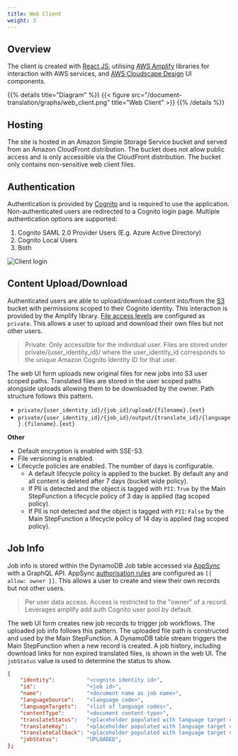 ```yaml
---
title: Web Client
weight: 3
---
```


<!--
Copyright Amazon.com, Inc. or its affiliates. All Rights Reserved.
SPDX-License-Identifier: MIT-0
-->

## Overview

The client is created with [React JS](https://reactjs.org/), utilising [AWS Amplify](https://aws.amazon.com/amplify/) libraries for interaction with AWS services, and [AWS Cloudscape Design](https://cloudscape.design/) UI components. 


{{% details title="Diagram" %}}
{{< figure src="/document-translation/graphs/web_client.png" title="Web Client" >}}
{{% /details %}}


## Hosting

The site is hosted in an Amazon Simple Storage Service bucket and served from an Amazon CloudFront distribution. The bucket does not allow public access and is only accessible via the CloudFront distribution. The bucket only contains non-sensitive web client files.

## Authentication

Authentication is provided by [Cognito](https://aws.amazon.com/cognito/) and is required to use the application. Non-authenticated users are redirected to a Cognito login page. Multiple authentication options are supported:

1. Cognito SAML 2.0 Provider Users (E.g. Azure Active Directory)
2. Cognito Local Users
3. Both 

![Client login](/img/client_login_both.png)

## Content Upload/Download

Authenticated users are able to upload/download content into/from the [S3](https://aws.amazon.com/s3/) bucket with permissions scoped to their Cognito identity. This interaction is provided by the Amplify library. [File access levels](https://docs.amplify.aws/lib/storage/configureaccess/q/platform/js/) are configured as `private`. This allows a user to upload and download their own files but not other users.

> Private: Only accessible for the individual user. Files are stored under private/{user_identity_id}/ where the user_identity_id corresponds to the unique Amazon Cognito Identity ID for that user.

The web UI form uploads new original files for new jobs into S3 user scoped paths. Translated files are stored in the user scoped paths alongside uploads allowing them to be downloaded by the owner. Path structure follows this pattern.

- `private/{user_identity_id}/{job_id}/upload/{filename}.{ext}`
- `private/{user_identity_id}/{job_id}/output/{translate_id}/{language}.{filename}.{ext}`

**Other**
- Default encryption is enabled with SSE-S3. 
- File versioning is enabled.
- Lifecycle policies are enabled. The number of days is configurable.
    - A default lifecycle policy is applied to the bucket. By default any and all content is deleted after 7 days (bucket wide policy).
    - If PII is detected and the object is tagged with `PII`: `True` by the Main StepFunction a lifecycle policy of 3 day is applied (tag scoped policy).
    - If PII is not detected and the object is tagged with `PII`: `False` by the Main StepFunction a lifecycle policy of 14 day is applied (tag scoped policy). 

## Job Info

Job info is stored within the DynamoDB Job table accessed via [AppSync](https://aws.amazon.com/appsync/) with a GraphQL API. AppSync [authorisation rules](https://docs.amplify.aws/cli/graphql/authorization-rules/) are configured as `[{ allow: owner }]`. This allows a user to create and view their own records but not other users.

> Per user data access. Access is restricted to the "owner" of a record. Leverages amplify add auth Cognito user pool by default.

The web UI form creates new job records to trigger job workflows. The uploaded job info follows this pattern. The uploaded file path is constructed and used by the Main StepFunction. A DynamoDB table stream triggers the Main StepFunction when a new record is created. A job history, including download links for non expired translated files, is shown in the web UI. The `jobStatus` value is used to determine the status to show. 

```JSON
{
    "identity":          "<cognito identity id>",
    "id":                "<job id>",
    "name":              "<document name as job name>",
    "languageSource":    "<language code>",
    "languageTargets":   "<list of language codes>",
    "contentType":       "<document content type>",
    "translateStatus":   "<placeholder populated with language target codes>",
    "translateKey":      "<placeholder populated with language target codes>",
    "translateCallback": "<placeholder populated with language target codes>",
    "jobStatus":         "UPLOADED",
};
```
